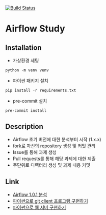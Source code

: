 [![Build Status](https://travis-ci.com/zeroam/airflow-study.svg?branch=master)](https://travis-ci.com/zeroam/airflow-study)
# Airflow Study

## Installation
- 가상환경 세팅
```python
python -m venv venv
```
- 파이썬 패키지 설치
```python
pip install -r requirements.txt
```
- pre-commit 설치
```bash
pre-commit install
```

## Description
- Airflow 초기 버전에 대한 분석부터 시작 (1.x.x)
- fork로 자신의 repository 생성 및 커밋 관리
- Issue를 통해 과제 생성
- Pull requests를 통해 해당 과제에 대한 제출
- 주단위로 디렉터리 생성 및 과제 내용 커밋

## Link
- [Airflow 1.0.1 분석](https://www.notion.so/Airflow-1-0-1-f6efd0a5d44147709c8b6920abaae83f)
- [파이썬으로 git client 프로그램 구현하기](https://www.notion.so/git-client-140efc2c01124ba18d91e595aa0b24aa)
- [파이썬으로 웹 서버 구현하기](https://www.notion.so/1ab92f59b4ad4c648bd9a5c86e5291d5)
